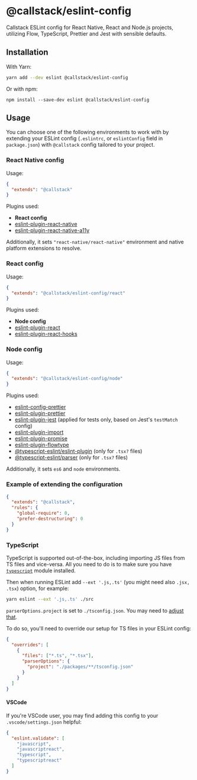 # @callstack/eslint-config

Callstack ESLint config for React Native, React and Node.js projects, utilizing Flow, TypeScript, Prettier and Jest with sensible defaults.

## Installation

With Yarn:

```bash
yarn add --dev eslint @callstack/eslint-config
```

Or with npm:

```
npm install --save-dev eslint @callstack/eslint-config
```

## Usage

You can choose one of the following environments to work with by extending your ESLint config (`.eslintrc`, or `eslintConfig` field in `package.json`) with `@callstack` config tailored to your project.

### React Native config

Usage:

```json
{
  "extends": "@callstack"
}
```

Plugins used:

- **React config**
- [eslint-plugin-react-native](https://yarnpkg.com/en/package/eslint-plugin-react-native)
- [eslint-plugin-react-native-a11y](https://classic.yarnpkg.com/en/package/eslint-plugin-react-native-a11y)

Additionally, it sets `"react-native/react-native"` environment and native platform extensions to resolve.

### React config

Usage:

```json
{
  "extends": "@callstack/eslint-config/react"
}
```

Plugins used:

- **Node config**
- [eslint-plugin-react](https://yarnpkg.com/en/package/eslint-plugin-react)
- [eslint-plugin-react-hooks](https://yarnpkg.com/en/package/eslint-plugin-react-hooks)

### Node config

Usage:

```json
{
  "extends": "@callstack/eslint-config/node"
}
```

Plugins used:

- [eslint-config-prettier](https://yarnpkg.com/en/package/eslint-config-prettier)
- [eslint-plugin-prettier](https://yarnpkg.com/en/package/eslint-plugin-prettier)
- [eslint-plugin-jest](https://yarnpkg.com/en/package/eslint-plugin-jest) (applied for tests only, based on Jest's `testMatch` config)
- [eslint-plugin-import](https://yarnpkg.com/en/package/eslint-plugin-import)
- [eslint-plugin-promise](https://yarnpkg.com/en/package/eslint-plugin-promise)
- [eslint-plugin-flowtype](https://yarnpkg.com/en/package/eslint-plugin-flowtype)
- [@typescript-eslint/eslint-plugin](https://yarnpkg.com/en/package/@typescript-eslint/eslint-plugin) (only for `.tsx?` files)
- [@typescript-eslint/parser](https://yarnpkg.com/en/package/@typescript-eslint/parser) (only for `.tsx?` files)

Additionally, it sets `es6` and `node` environments.

### Example of extending the configuration

```json
{
  "extends": "@callstack",
  "rules": {
    "global-require": 0,
    "prefer-destructuring": 0
  }
}
```

### TypeScript

TypeScript is supported out-of-the-box, including importing JS files from TS files and vice-versa. All you need to do is to make sure you have [`typescript`](https://yarnpkg.com/en/package/typescript) module installed.

Then when running ESLint add `--ext '.js,.ts'` (you might need also `.jsx, .tsx`) option, for example:

```bash
yarn eslint --ext '.js,.ts' ./src
```

`parserOptions.project` is set to `./tsconfig.json`. You may need to [adjust that](https://typescript-eslint.io/architecture/parser#project).

To do so, you'll need to override our setup for TS files in your ESLint config:

```json
{
  "overrides": [
    {
      "files": ["*.ts", "*.tsx"],
      "parserOptions": {
        "project": "./packages/**/tsconfig.json"
      }
    }
  ]
}
```

#### VSCode

If you're VSCode user, you may find adding this config to your `.vscode/settings.json` helpful:

```json
{
  "eslint.validate": [
    "javascript",
    "javascriptreact",
    "typescript",
    "typescriptreact"
  ]
}
```
